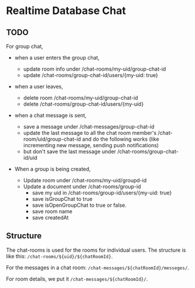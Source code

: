 # Realtime Database Chat

## TODO

For group chat,

- when a user enters the group chat,

  - update room info under /chat-rooms/my-uid/group-chat-id
  - update /chat-rooms/group-chat-id/users/{my-uid: true}

- when a user leaves,

  - delete room /chat-rooms/my-uid/group-chat-id
  - delete /chat-rooms/group-chat-id/users/{my-uid}

- when a chat message is sent,

  - save a message under /chat-messages/group-chat-id
  - update the last message to all the chat room member's /chat-room/uid/group-chat-id and do the following works (like incrementing new message, sending push notifications)
  - but don't save the last message under /chat-rooms/group-chat-id/uid

- When a group is being created,
  - Update room under /chat-rooms/my-uid/groupd-id
  - Update a document under /chat-rooms/group-id
    - save my uid in /chat-rooms/group-id/users/{my-uid: true}
    - save isGroupChat to true
    - save isOpenGroupChat to true or false.
    - save room name
    - save createdAt

## Structure

The chat-rooms is used for the rooms for individual users. The structure is like this: `/chat-rooms/${uid}/${chatRoomId}`.

For the messages in a chat room: `/chat-messages/${chatRoomId}/messeges/`.

For room details, we put it `/chat-messages/${chatRoomId}/`.
